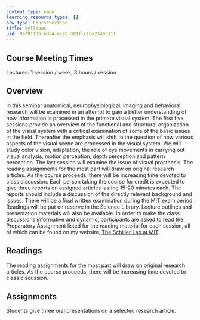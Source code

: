 ```yaml
---
content_type: page
learning_resource_types: []
ocw_type: CourseSection
title: Syllabus
uid: 9af91f36-bda4-ec2b-391f-cf6a2f49b31f
---
```


Course Meeting Times
--------------------

Lectures: 1 session / week, 3 hours / session

Overview
--------

In this seminar anatomical, neurophysiological, imaging and behavioral research will be examined in an attempt to gain a better understanding of how information is processed in the primate visual system. The first five sessions provide an overview of the functional and structural organization of the visual system with a critical examination of some of the basic issues in the field. Thereafter the emphasis will shift to the question of how various aspects of the visual scene are processed in the visual system. We will study color vision, adaptation, the role of eye movements in carrying out visual analysis, motion perception, depth perception and pattern perception. The last session will examine the issue of visual prosthesis. The reading assignments for the most part will draw on original research articles. As the course proceeds, there will be increasing time devoted to class discussion. Each person taking the course for credit is expected to give three reports on assigned articles lasting 15-20 minutes each. The reports should include a discussion of the directly relevant background and issues. There will be a final written examination during the MIT exam period. Readings will be put on reserve in the Science Library. Lecture outlines and presentation materials will also be available. In order to make the class discussions informative and dynamic, participants are asked to read the Preparatory Assignment listed for the reading material for each session, all of which can be found on my website, [The Schiller Lab at MIT](http://web.mit.edu/bcs/schillerlab/).

Readings
--------

The reading assignments for the most part will draw on original research articles. As the course proceeds, there will be increasing time devoted to class discussion.

Assignments
-----------

Students give three oral presentations on a selected research article.